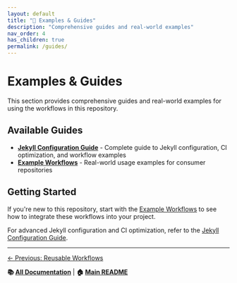 ```yaml
---
layout: default
title: "📖 Examples & Guides"
description: "Comprehensive guides and real-world examples"
nav_order: 4
has_children: true
permalink: /guides/
---
```


# Examples & Guides

This section provides comprehensive guides and real-world examples for using the workflows in this repository.

## Available Guides

- **[Jekyll Configuration Guide](jekyll-guide.md)** - Complete guide to Jekyll configuration,
  CI optimization, and workflow examples
- **[Example Workflows](example-workflows.md)** - Real-world usage examples for consumer repositories

## Getting Started

If you're new to this repository, start with the [Example Workflows](example-workflows.md) to see how to
integrate these workflows into your project.

For advanced Jekyll configuration and CI optimization, refer to the
[Jekyll Configuration Guide](jekyll-guide.md).

---

[← Previous: Reusable Workflows](workflows.md)

**📚 [All Documentation](index.md)** | **🏠 [Main README](../README.md)**
